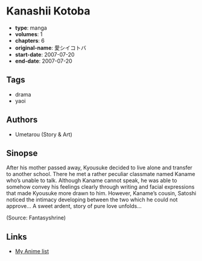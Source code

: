 # Kanashii Kotoba

-   **type**: manga
-   **volumes**: 1
-   **chapters**: 6
-   **original-name**: 愛シイコトバ
-   **start-date**: 2007-07-20
-   **end-date**: 2007-07-20

## Tags

-   drama
-   yaoi

## Authors

-   Umetarou (Story & Art)

## Sinopse

After his mother passed away, Kyousuke decided to live alone and transfer to another school. There he met a rather peculiar classmate named Kaname who’s unable to talk. Although Kaname cannot speak, he was able to somehow convey his feelings clearly through writing and facial expressions that made Kyousuke more drawn to him. However, Kaname’s cousin, Satoshi noticed the intimacy developing between the two which he could not approve… A sweet ardent, story of pure love unfolds…

(Source: Fantasyshrine)

## Links

-   [My Anime list](https://myanimelist.net/manga/7109/Kanashii_Kotoba)
